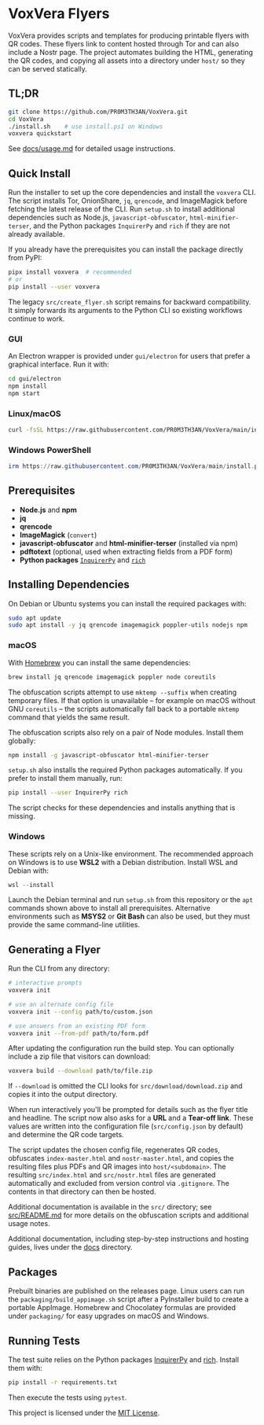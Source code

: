 # VoxVera Flyers

VoxVera provides scripts and templates for producing printable flyers with QR codes. These flyers link to content hosted through Tor and can also include a Nostr page. The project automates building the HTML, generating the QR codes, and copying all assets into a directory under `host/` so they can be served statically.

## TL;DR

```bash
git clone https://github.com/PR0M3TH3AN/VoxVera.git
cd VoxVera
./install.sh    # use install.ps1 on Windows
voxvera quickstart
```

See [docs/usage.md](docs/usage.md) for detailed usage instructions.

## Quick Install

Run the installer to set up the core dependencies and install the `voxvera` CLI.
The script installs Tor, OnionShare, `jq`, `qrencode`, and ImageMagick before
fetching the latest release of the CLI. Run `setup.sh` to install additional
dependencies such as Node.js, `javascript-obfuscator`, `html-minifier-terser`,
and the Python packages `InquirerPy` and `rich` if they are not already
available.

If you already have the prerequisites you can install the package directly from
PyPI:

```bash
pipx install voxvera  # recommended
# or
pip install --user voxvera
```

The legacy `src/create_flyer.sh` script remains for backward compatibility. It
simply forwards its arguments to the Python CLI so existing workflows continue
to work.

### GUI
An Electron wrapper is provided under `gui/electron` for users that prefer a graphical interface.
Run it with:

```bash
cd gui/electron
npm install
npm start
```

### Linux/macOS

```bash
curl -fsSL https://raw.githubusercontent.com/PR0M3TH3AN/VoxVera/main/install.sh | bash
```

### Windows PowerShell

```powershell
irm https://raw.githubusercontent.com/PR0M3TH3AN/VoxVera/main/install.ps1 | iex
```

## Prerequisites
- **Node.js** and **npm**
- **jq**
- **qrencode**
- **ImageMagick** (`convert`)
- **javascript-obfuscator** and **html-minifier-terser** (installed via npm)
- **pdftotext** (optional, used when extracting fields from a PDF form)
- **Python packages** [`InquirerPy`](https://github.com/kazhala/InquirerPy) and [`rich`](https://github.com/Textualize/rich)

## Installing Dependencies

On Debian or Ubuntu systems you can install the required packages with:

```bash
sudo apt update
sudo apt install -y jq qrencode imagemagick poppler-utils nodejs npm
```

### macOS

With [Homebrew](https://brew.sh) you can install the same dependencies:

```bash
brew install jq qrencode imagemagick poppler node coreutils
```

The obfuscation scripts attempt to use `mktemp --suffix` when creating
temporary files. If that option is unavailable – for example on macOS without
GNU `coreutils` – the scripts automatically fall back to a portable `mktemp`
command that yields the same result.

The obfuscation scripts also rely on a pair of Node modules. Install them
globally:

```bash
npm install -g javascript-obfuscator html-minifier-terser
```

`setup.sh` also installs the required Python packages automatically. If you
prefer to install them manually, run:

```bash
pip install --user InquirerPy rich
```

The script checks for these dependencies and installs anything that is missing.

### Windows

These scripts rely on a Unix-like environment. The recommended approach on
Windows is to use **WSL2** with a Debian distribution. Install WSL and Debian
with:

```powershell
wsl --install
```

Launch the Debian terminal and run `setup.sh` from this repository or the
`apt` commands shown above to install all prerequisites. Alternative
environments such as **MSYS2** or **Git Bash** can also be used, but they must
provide the same command-line utilities.

## Generating a Flyer
Run the CLI from any directory:

```bash
# interactive prompts
voxvera init

# use an alternate config file
voxvera init --config path/to/custom.json

# use answers from an existing PDF form
voxvera init --from-pdf path/to/form.pdf
```

After updating the configuration run the build step. You can optionally
include a zip file that visitors can download:

```bash
voxvera build --download path/to/file.zip
```

If `--download` is omitted the CLI looks for `src/download/download.zip` and
copies it into the output directory.

When run interactively you'll be prompted for details such as the flyer title
and headline. The script now also asks for a **URL** and a **Tear-off link**.
These values are written into the configuration file (`src/config.json` by
default) and determine the QR code targets.

The script updates the chosen config file, regenerates QR codes, obfuscates `index-master.html` and `nostr-master.html`, and copies the resulting files plus PDFs and QR images into `host/<subdomain>`. The resulting `src/index.html` and `src/nostr.html` files are generated automatically and excluded from version control via `.gitignore`. The contents in that directory can then be hosted.

Additional documentation is available in the `src/` directory; see [src/README.md](src/README.md) for more details on the obfuscation scripts and additional usage notes.

Additional documentation, including step-by-step instructions and hosting guides, lives under the [docs](docs/) directory.

## Packages
Prebuilt binaries are published on the releases page. Linux users can run the
`packaging/build_appimage.sh` script after a PyInstaller build to create a
portable AppImage. Homebrew and Chocolatey formulas are provided under
`packaging/` for easy upgrades on macOS and Windows.

## Running Tests
The test suite relies on the Python packages
[InquirerPy](https://github.com/kazhala/InquirerPy) and
[rich](https://github.com/Textualize/rich). Install them with:

```bash
pip install -r requirements.txt
```

Then execute the tests using `pytest`.


This project is licensed under the [MIT License](./LICENSE).
